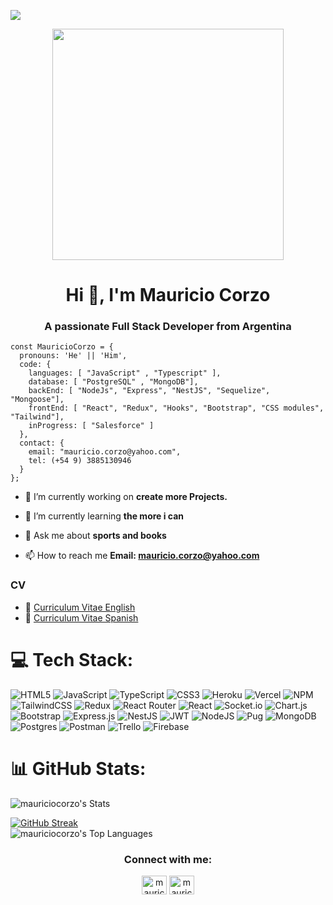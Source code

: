 ![](https://visitcount.itsvg.in/api?id=MauricioCorzo&label=Profile%20Views&color=0&icon=0&pretty=false)

<div id="header" align="center">
  <img src="https://media0.giphy.com/media/RN8FdaB6T1bkkI5n4I/giphy.gif?cid=ecf05e47e6xu3cc5zuo74tp6uf1jp8jt113ldsdbubez0d0q&rid=giphy.gif&ct=s" width="370"/>
</div>

<h1 align="center">Hi 👋, I'm Mauricio Corzo</h1>
<h3 align="center">A passionate Full Stack Developer from Argentina</h3>

    const MauricioCorzo = {
      pronouns: 'He' || 'Him',
      code: {
        languages: [ "JavaScript" , "Typescript" ],
        database: [ "PostgreSQL" , "MongoDB"],
        backEnd: [ "NodeJs", "Express", "NestJS", "Sequelize", "Mongoose"],
        frontEnd: [ "React", "Redux", "Hooks", "Bootstrap", "CSS modules", "Tailwind"],
        inProgress: [ "Salesforce" ]
      },
      contact: {
        email: "mauricio.corzo@yahoo.com",
        tel: (+54 9) 3885130946
      }
    };

- 🔭 I’m currently working on **create more Projects.**

- 🌱 I’m currently learning **the more i can**

- 💬 Ask me about **sports and books**

- 📫 How to reach me **Email: mauricio.corzo@yahoo.com**

### CV

- 📝 [Curriculum Vitae English](https://drive.google.com/file/d/1Zsu0qRRyKSMX4Ji_CdFrnkpdKSDIddcO/view?usp=sharing)
- 📝 [Curriculum Vitae Spanish](https://drive.google.com/file/d/1sUiaROgEzMdnxBsdg4K6bzwnRmy0v94o/view?usp=sharing)

# 💻 Tech Stack:

![HTML5](https://img.shields.io/badge/html5-%23E34F26.svg?style=for-the-badge&logo=html5&logoColor=white) ![JavaScript](https://img.shields.io/badge/javascript-%23323330.svg?style=for-the-badge&logo=javascript&logoColor=%23F7DF1E) ![TypeScript](https://img.shields.io/badge/typescript-%23007ACC.svg?style=for-the-badge&logo=typescript&logoColor=white) ![CSS3](https://img.shields.io/badge/css3-%231572B6.svg?style=for-the-badge&logo=css3&logoColor=white) ![Heroku](https://img.shields.io/badge/heroku-%23430098.svg?style=for-the-badge&logo=heroku&logoColor=white) ![Vercel](https://img.shields.io/badge/vercel-%23000000.svg?style=for-the-badge&logo=vercel&logoColor=white) ![NPM](https://img.shields.io/badge/NPM-%23000000.svg?style=for-the-badge&logo=npm&logoColor=white) ![TailwindCSS](https://img.shields.io/badge/tailwindcss-%2338B2AC.svg?style=for-the-badge&logo=tailwind-css&logoColor=white) ![Redux](https://img.shields.io/badge/redux-%23593d88.svg?style=for-the-badge&logo=redux&logoColor=white) ![React Router](https://img.shields.io/badge/React_Router-CA4245?style=for-the-badge&logo=react-router&logoColor=white) ![React](https://img.shields.io/badge/react-%2320232a.svg?style=for-the-badge&logo=react&logoColor=%2361DAFB) ![Socket.io](https://img.shields.io/badge/Socket.io-black?style=for-the-badge&logo=socket.io&badgeColor=010101) ![Chart.js](https://img.shields.io/badge/chart.js-F5788D.svg?style=for-the-badge&logo=chart.js&logoColor=white) ![Bootstrap](https://img.shields.io/badge/bootstrap-%23563D7C.svg?style=for-the-badge&logo=bootstrap&logoColor=white) ![Express.js](https://img.shields.io/badge/express.js-%23404d59.svg?style=for-the-badge&logo=express&logoColor=%2361DAFB) ![NestJS](https://img.shields.io/badge/nestjs-%23E0234E.svg?style=for-the-badge&logo=nestjs&logoColor=white) ![JWT](https://img.shields.io/badge/JWT-black?style=for-the-badge&logo=JSON%20web%20tokens) ![NodeJS](https://img.shields.io/badge/node.js-6DA55F?style=for-the-badge&logo=node.js&logoColor=white) ![Pug](https://img.shields.io/badge/Pug-FFF?style=for-the-badge&logo=pug&logoColor=A86454) ![MongoDB](https://img.shields.io/badge/MongoDB-%234ea94b.svg?style=for-the-badge&logo=mongodb&logoColor=white) ![Postgres](https://img.shields.io/badge/postgres-%23316192.svg?style=for-the-badge&logo=postgresql&logoColor=white) ![Postman](https://img.shields.io/badge/Postman-FF6C37?style=for-the-badge&logo=postman&logoColor=white) ![Trello](https://img.shields.io/badge/Trello-%23026AA7.svg?style=for-the-badge&logo=Trello&logoColor=white) ![Firebase](https://img.shields.io/badge/firebase-%23039BE5.svg?style=for-the-badge&logo=firebase)

# 📊 GitHub Stats:

![mauriciocorzo's Stats](https://github-readme-stats.vercel.app/api?username=mauriciocorzo&theme=dracula&show_icons=true&hide_border=true&count_private=true)<br/>

[![GitHub Streak](https://github-readme-streak-stats.herokuapp.com/?user=mauriciocorzo&theme=dracula&show_icons=true&hide_border=false&count_private=true)](https://git.io/streak-stats)
<br/>
![mauriciocorzo's Top Languages](https://github-readme-stats.vercel.app/api/top-langs/?username=mauriciocorzo&theme=dracula&show_icons=true&hide_border=true&layout=compact&count_private=true)

<h3 align="center">Connect with me:</h3>
<p align="center">
<a href="https://twitter.com/mauricorzo" target="blank"><img align="center" src="https://raw.githubusercontent.com/rahuldkjain/github-profile-readme-generator/master/src/images/icons/Social/twitter.svg" alt="mauricorzo" height="30" width="40" /></a>
<a href="https://linkedin.com/in/mauricio-corzo" target="blank"><img align="center" src="https://raw.githubusercontent.com/rahuldkjain/github-profile-readme-generator/master/src/images/icons/Social/linked-in-alt.svg" alt="mauricio-corzo" height="30" width="40" /></a>
</p>
